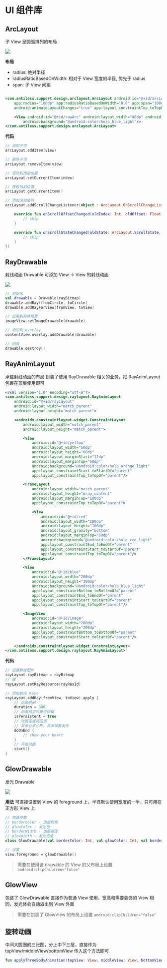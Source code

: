 # UI 组件库

## ArcLayout

子 View 呈圆弧排列的布局

![](arts/arc.png)

**布局**

- radius: 绝对半径
- radiusRatioBasedOnWidth: 相对于 View 宽度的半径, 优先于 radius
- span: 子 View 间距

```xml

<com.antiless.support.design.arclayout.ArcLayout android:id="@+id/arcLayout" android:layout_width="match_parent"
    app:radius="100dp" app:radiusRatioBasedOnWidth="0.8" app:span="100dp" android:layout_height="300dp"
    android:animateLayoutChanges="true" app:layout_constraintTop_toTopOf="parent">

    <View android:id="@+id/rawArc" android:layout_width="40dp" android:layout_height="40dp"
        android:background="@android:color/holo_blue_light"/>
</com.antiless.support.design.arclayout.ArcLayout>
```

**代码**

```kotlin
// 添加子项
arcLayout.addItem(view)

// 删除子项
arcLayout.removeItem(view)

// 滚动到指定位置
arcLayout.setCurrentItem(index)

// 获取当前位置
arcLayout.getCurrentItem()

// 添加滚动监听
arcLayout.addScrollChangeListener(object : ArcLayout.OnScrollChangeListener {

    override fun onScrollOffsetChanged(oldIndex: Int, oldOffset: Float, newIndex: Int, newOffset: Float) {
        // skip
    }

    override fun onScrollStateChanged(oldState: ArcLayout.ScrollState, newState: ArcLayout.ScrollState) {
        // skip
    }
})
```

## RayDrawable

射线动画 Drawable
可添加 View -> View 的射线动画

![](arts/ray.png)

```kotlin
// 初始化
val drawable = Drawable(rayBitmap)
drawable.addRay(fromCircle, toCircle)
drawable.addRayForView(fromView, toView)

// 应用到具体场景
imageView.setImageDrawable(drawable)

// 添加到 overlay
contentView.overlay.addDrawable(drawable)

// 回收
drawable.destroy()
```

## RayAnimLayout
承载射线动画的布局
封装了使用 RayDrawable 相关的业务，把 RayAnimLayout 包裹在顶层使用即可

```xml
<?xml version="1.0" encoding="utf-8"?>
<com.antiless.support.design.raylayout.RayAnimLayout
    android:id="@+id/rayLayout"
    android:layout_width="match_parent"
    android:layout_height="match_parent">

    <androidx.constraintlayout.widget.ConstraintLayout
        android:layout_width="match_parent"
        android:layout_height="match_parent">

        <View
            android:id="@+id/yellow"
            android:layout_width="60dp"
            android:layout_height="60dp"
            android:layout_marginStart="12dp"
            android:layout_marginTop="60dp"
            android:background="@android:color/holo_orange_light"
            app:layout_constraintStart_toStartOf="parent"
            app:layout_constraintTop_toTopOf="parent"/>

        <FrameLayout
            android:layout_width="match_parent"
            android:layout_height="wrap_content"
            android:layout_marginTop="100dp"
            app:layout_constraintTop_toTopOf="parent">

            <View
                android:id="@+id/red"
                android:layout_width="100dp"
                android:layout_height="100dp"
                android:layout_gravity="bottom"
                android:layout_marginTop="60dp"
                android:background="@android:color/holo_red_light"
                app:layout_constraintEnd_toEndOf="parent"
                app:layout_constraintStart_toStartOf="parent"
                app:layout_constraintTop_toTopOf="parent"/>
        </FrameLayout>

        <View
            android:id="@+id/blue"
            android:layout_width="200dp"
            android:layout_height="200dp"
            android:background="@android:color/holo_blue_light"
            app:layout_constraintBottom_toBottomOf="parent"
            app:layout_constraintEnd_toEndOf="parent"
            app:layout_constraintStart_toStartOf="parent"
            app:layout_constraintTop_toTopOf="parent"/>

        <ImageView
            android:id="@+id/image"
            android:layout_width="200dp"
            android:layout_height="200dp"
            app:layout_constraintBottom_toBottomOf="parent"
            app:layout_constraintStart_toStartOf="parent"/>

    </androidx.constraintlayout.widget.ConstraintLayout>
</com.antiless.support.design.raylayout.RayAnimLayout>
```

**代码**
```kotlin
// 设置射线图片
rayLayout.rayBitmap = rayBitmap
// 或
rayLayout.setRayResource(rayResId)

// 添加射线 View
rayLayout.addRay(fromView, toView).apply {
    // 动画时间
    duration = 300
    // 动画结束后是否保留
    isPersistent = true
    // 动画完成后回调
    // 显示心率心形，显示设备发光
    doOnEnd {
        // show your heart
    }
    // 开始动画
    start()
}
```

## GlowDrawable
发光 Drawable

![](arts/glow.png)

**用法**
可直接设置到 View 的 foreground 上，半径默认使用宽度的一半，只可用在正方形 View 上

```kotlin
// 构造参数
// borderColor - 边框颜色
// glowColor - 发光色
// borderWidth - 边框宽度
// glowWidth - 发光宽度
class GlowDrawable(val borderColor: Int, val glowColor: Int, val borderWidth: Int = 3, val glowWidth: Int = 20)

// 设置
view.foreground = glowDrawable()
```
> 需要在使用该 drawable 的 View 的父布局上设置 `android:clipChildren="false"`

## GlowView
包装了 GlowDrawable
直接作为普通 View 使用，宽高和需要装饰的 View 相同，发光体会自动溢出到 View 外面

> 需要在包裹了 GlowView 的布局上设置 `android:clipChildren="false"`

## 旋转动画
中间大圆圈的三张图，分上中下三层，直接作为 topView/middleView/bottomView 传入这个方法即可
```kotlin
fun applyThreeBodyAnimation(topView: View, middleView: View, bottomView: View)
```
